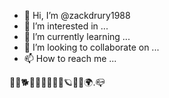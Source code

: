 - 👋 Hi, I’m @zackdrury1988
- 👀 I’m interested in ...
- 🌱 I’m currently learning ...
- 💞️ I’m looking to collaborate on ...
- 📫 How to reach me ...

<!---
zackdrury1988/zackdrury1988 is a ✨ special ✨ repository because its `README.md` (this file) appears on your GitHub profile.
You can click the Preview link to take a look at your changes.
--->
👋👀🐕🦴🦮🧑‍🚀🚀✨🪐💫🌞🌍.📪
